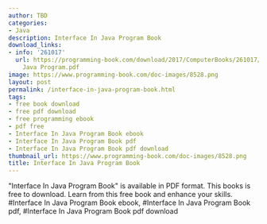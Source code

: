 ```yaml
---
author: TBD
categories:
- Java
description: Interface In Java Program Book
download_links:
- info: '261017'
  url: https://programming-book.com/download/2017/ComputerBooks/261017/Interface In
    Java Program.pdf
image: https://www.programming-book.com/doc-images/8528.png
layout: post
permalink: /interface-in-java-program-book.html
tags:
- free book download
- free pdf download
- free programming ebook
- pdf free
- Interface In Java Program Book ebook
- Interface In Java Program Book pdf
- Interface In Java Program Book pdf download
thumbnail_url: https://www.programming-book.com/doc-images/8528.png
title: Interface In Java Program Book
---
```


 
<div class="item-desc text-justify">
  "Interface In Java Program Book" is available in PDF format. This books is free to download. Learn from this free book and enhance your skills.
  <br>
  #Interface In Java Program Book ebook, #Interface In Java Program Book pdf, #Interface In Java Program Book pdf download
</div>